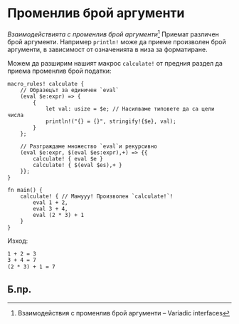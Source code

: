 # Променлив брой аргументи

_Взаимодействията с променлив брой аргументи_[^VI] Приемат различен брой
аргументи. Например `println!` може да приеме произволен брой аргументи, в
зависимост от означенията в низа за форматиране.

Можем да разширим нашият макрос `calculate!` от предния раздел да приема
променлив брой податки:

```rust,editable
macro_rules! calculate {
    // Образецът за единичен `eval`
    (eval $e:expr) => {
        {
            let val: usize = $e; // Насилваме типовете да са цели числа 
            println!("{} = {}", stringify!{$e}, val);
        }
    };

    // Разграждаме множество `eval`и рекурсивно
    (eval $e:expr, $(eval $es:expr),+) => {{
        calculate! { eval $e }
        calculate! { $(eval $es),+ }
    }};
}

fn main() {
    calculate! { // Мамууу! Произволен `calculate!`!
        eval 1 + 2,
        eval 3 + 4,
        eval (2 * 3) + 1
    }
}
```

Изход:

```txt
1 + 2 = 3
3 + 4 = 7
(2 * 3) + 1 = 7
```

## Б.пр.

[^VI]: Взаимодействия с променлив брой аргументи – Variadic interfaces
